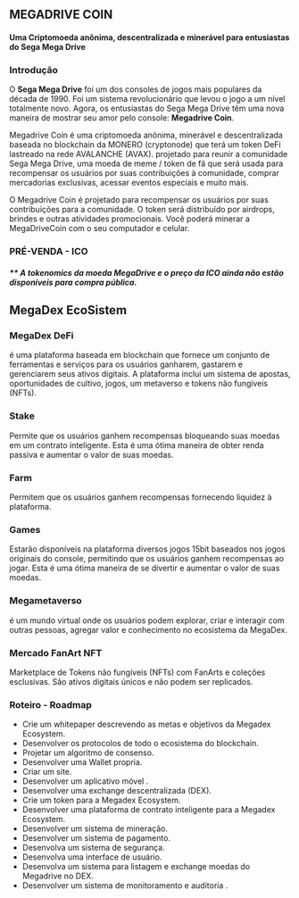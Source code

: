 ## MEGADRIVE COIN
#### Uma Criptomoeda anônima, descentralizada e minerável para entusiastas do Sega Mega Drive

### Introdução
O **Sega Mega Drive** foi um dos consoles de jogos mais populares da década de 1990. Foi um sistema revolucionário que levou o jogo a um nível totalmente novo. Agora, os entusiastas do Sega Mega Drive têm uma nova maneira de mostrar seu amor pelo console: **Megadrive Coin**.

Megadrive Coin é uma criptomoeda anônima, minerável e descentralizada baseada no blockchain da MONERO (cryptonode) que terá um token DeFi lastreado na rede AVALANCHE (AVAX). projetado para reunir a comunidade Sega Mega Drive, uma moeda de meme / token de fã que será usada para recompensar os usuários por suas contribuições à comunidade, comprar mercadorias exclusivas, acessar eventos especiais e muito mais.

O Megadrive Coin é projetado para recompensar os usuários por suas contribuições para a comunidade. O token será distribuído por airdrops, brindes e outras atividades promocionais. Você poderá minerar a MegaDriveCoin com o seu computador e celular.

### PRÉ-VENDA - ICO
##### ** A tokenomics da moeda MegaDrive e o preço da ICO ainda não estão disponíveis para compra pública. 

## MegaDex EcoSistem

### MegaDex DeFi
é uma plataforma baseada em blockchain que fornece um conjunto de ferramentas e serviços para os usuários ganharem, gastarem e gerenciarem seus ativos digitais. A plataforma inclui um sistema de apostas, oportunidades de cultivo, jogos, um metaverso e tokens não fungíveis (NFTs).

### Stake
Permite que os usuários ganhem recompensas bloqueando suas moedas em um contrato inteligente. Esta é uma ótima maneira de obter renda passiva e aumentar o valor de suas moedas.

### Farm
Permitem que os usuários ganhem recompensas fornecendo liquidez à plataforma. 

### Games
Estarão disponíveis na plataforma diversos jogos 15bit baseados nos jogos originais do console, permitindo que os usuários ganhem recompensas ao jogar. Esta é uma ótima maneira de se divertir e aumentar o valor de suas moedas.

### Megametaverso
é um mundo virtual onde os usuários podem explorar, criar e interagir com outras pessoas, agregar valor e conhecimento no ecosistema da MegaDex.

### Mercado FanArt NFT
Marketplace de Tokens não fungíveis (NFTs) com FanArts e coleções esclusivas. São ativos digitais únicos e não podem ser replicados. 

### Roteiro - Roadmap
* Crie um whitepaper descrevendo as metas e objetivos da Megadex Ecosystem.
* Desenvolver os protocolos de todo o ecosistema do blockchain.
* Projetar um algoritmo de consenso.
* Desenvolver uma Wallet propria.
* Criar um site.
* Desenvolver um aplicativo móvel .
* Desenvolver uma exchange descentralizada (DEX).
* Crie um token para a Megadex Ecosystem.
* Desenvolver uma plataforma de contrato inteligente para a Megadex Ecosystem.
* Desenvolver um sistema de mineração.
* Desenvolver um sistema de pagamento.
* Desenvolva um sistema de segurança.
* Desenvolva uma interface de usuário.
* Desenvolva um sistema para listagem e exchange moedas do Megadrive no DEX.
* Desenvolver um sistema de monitoramento e auditoria .
